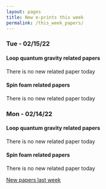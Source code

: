```yaml
---
layout: pages
title: New e-prints this week
permalink: /this_week_papers/
---
```




### Tue - 02/15/22

#### Loop quantum gravity related papers

There is no new related paper today 

#### Spin foam related papers

There is no new related paper today 

### Mon - 02/14/22

#### Loop quantum gravity related papers

There is no new related paper today 

#### Spin foam related papers

There is no new related paper today 




[New papers last week]({{site.url}}/archived/weekly/pre-prints/2022/02/14/archived_weekly_papers.html)